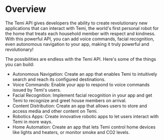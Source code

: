 # Overview

The Temi API gives developers the ability to create revolutionary new
applications that can interact with Temi, the world's first personal robot for
the home that treats each household member with respect and kindness. With this
powerful API, you can add voice commands, facial recognition, even autonomous
navigation to your app, making it truly powerful and revolutionary!

The possibilities are endless with the Temi API. Here's some of the things you
can build:

- Autonomous Navigation: Create an app that enables Temi to intuitively search
  and reach its configured destinations.
- Voice Commands: Enable your app to respond to voice commands issued by Temi's
  users.
- Facial Recognition: Implement facial recognition in your app and get Temi to
  recognize and greet house members on arrival.
- Content Distribution: Create an app that allows users to store and access
  media and other content on Temi.
- Robotics Apps: Create innovative robotic apps to let users interact with Temi
  in more ways.
- Home Automation: Create an app that lets Temi control home devices like
  lights and heaters, or monitor smoke and CO2 levels.

